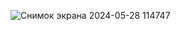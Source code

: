 ![Снимок экрана 2024-05-28 114747](https://github.com/Alisher90116/3-darsss/assets/169873868/df086e24-3b58-4475-a497-8df5795b45c7)
